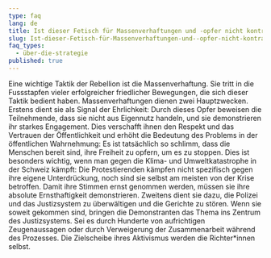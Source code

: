 ```yaml
---
type: faq
lang: de
title: Ist dieser Fetisch für Massenverhaftungen und -opfer nicht kontraproduktiv?
slug: Ist-dieser-Fetisch-für-Massenverhaftungen-und--opfer-nicht-kontraproduktiv
faq_types:
  - über-die-strategie
published: true
---
```

Eine wichtige Taktik der Rebellion ist die Massenverhaftung. Sie tritt in die Fussstapfen vieler erfolgreicher friedlicher Bewegungen, die sich dieser Taktik bedient haben. Massenverhaftungen dienen zwei Hauptzwecken. Erstens dient sie als Signal der Ehrlichkeit: Durch dieses Opfer beweisen die Teilnehmende, dass sie nicht aus Eigennutz handeln, und sie demonstrieren ihr starkes Engagement. Dies verschafft ihnen den Respekt und das Vertrauen der Öffentlichkeit und erhöht die Bedeutung des Problems in der öffentlichen Wahrnehmung: Es ist tatsächlich so schlimm, dass die Menschen bereit sind, ihre Freiheit zu opfern, um es zu stoppen. Dies ist besonders wichtig, wenn man gegen die Klima- und Umweltkatastrophe in der Schweiz kämpft: Die Protestierenden kämpfen nicht spezifisch gegen ihre eigene Unterdrückung, noch sind sie selbst am meisten von der Krise betroffen. Damit ihre Stimmen ernst genommen werden, müssen sie ihre absolute Ernsthaftigkeit demonstrieren. Zweitens dient sie dazu, die Polizei und das Justizsystem zu überwältigen und die Gerichte zu stören. Wenn sie soweit gekommen sind, bringen die Demonstranten das Thema ins Zentrum des Justizsystems. Sei es durch Hunderte von aufrichtigen Zeugenaussagen oder durch Verweigerung der Zusammenarbeit während des Prozesses. Die Zielscheibe ihres Aktivismus werden die Richter*innen selbst.